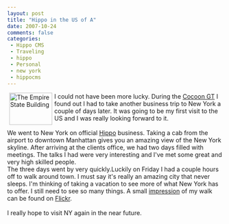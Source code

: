 ```yaml
---
layout: post
title: "Hippo in the US of A"
date: 2007-10-24
comments: false
categories:
 - Hippo CMS
 - Traveling
 - hippo
 - Personal
 - new york
 - hippocms
---
```


<div class='post'>
<a href="http://www.flickr.com/photos/reijnj/1580790677/" title="Photo Sharing"><img src="http://farm3.static.flickr.com/2238/1580790677_024427cd5b_t.jpg" width="100" height="75" alt="The Empire State Building" align="left" hspace="5"/></a>I could not have been more lucky. During the <a href="http://www.cocoongt.org" target="_blank">Cocoon GT</a> I found out I had to take another business trip to New York a couple of days later. It was going to be my first visit to the US and I was really looking forward to it.<br/><br/>We went to New York on official <a href="http://www.hippo.nl" target="_blank">Hippo</a> business. Taking a cab from the airport to downtown Manhattan gives you an amazing view of the New York skyline. After arriving at the clients office, we had two days filled with meetings. The talks I had were very interesting and I've met some great and very high skilled people.<br/>The three days went by very quickly.Luckily on Friday I had a couple hours off to walk around town. I must say it's really an amazing city that never sleeps. I'm thinking of taking a vacation to see more of what New York has to offer. I still need to see so many things. A small <a href="http://www.flickr.com/photos/reijnj/sets/72157602436898640/" target="_blank">impression</a> of my walk can be found on <a href="http://www.flickr.com" target="_blank">Flickr</a>.<br/><br/>I really hope to visit NY again in the near future.<br/><br/></div>
